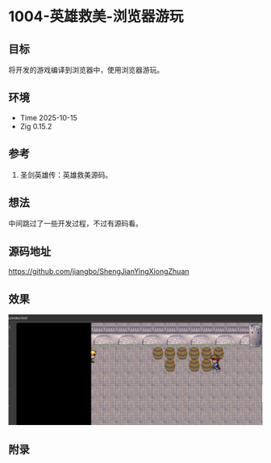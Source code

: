 # 1004-英雄救美-浏览器游玩

## 目标

将开发的游戏编译到浏览器中，使用浏览器游玩。

## 环境

- Time 2025-10-15
- Zig 0.15.2

## 参考

1. 圣剑英雄传：英雄救美源码。

## 想法

中间跳过了一些开发过程，不过有源码看。

## 源码地址

<https://github.com/jiangbo/ShengJianYingXiongZhuan>

## 效果

![浏览器游玩][1]

[1]: images/英雄救美35.png

## 附录
